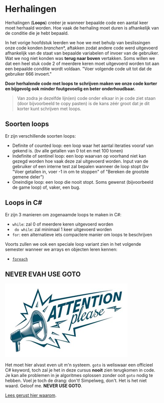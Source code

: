 # Herhalingen
Herhalingen (**Loops**) creëer je wanneer bepaalde code een aantal keer moet herhaald worden. Hoe vaak de herhaling moet duren is afhankelijk van de conditie die je hebt bepaald. 

In het vorige hoofdstuk leerden we hoe we met behulp van beslissingen onze code konden *branchen**, aftakken zodat andere code werd uitgevoerd afhankelijk van de staat van bepaalde variabelen of invoer van de gebruiker. Wat we nog niet konden was **terug naar boven** vertakken. Soms willen we dat een heel stuk code 2 of meerdere keren moet uitgevoerd worden tot aan een bepaalde conditie wordt voldaan. "Voer volgende code uit tot dat de gebruiker 666 invoert."


**Door herhalende code met loops te schrijven maken we onze code korter en bijgevolg ook minder foutgevoelig en beter onderhoudbaar.**

> Van zodra je dezelfde lijn(en) code onder elkaar in je code ziet staan (door bijvoorbeeld te copy pasten) is de kans zéér groot dat je dit korter kunt schrijven met loops.


## Soorten loops
Er zijn verschillende soorten loops:
* Definite of counted loop: een loop waar het aantal iteraties vooraf van gekend is. (bv alle getallen van 0 tot en met 100 tonen)
* Indefinite of sentinel loop: een loop waarvan op voorhand niet kan gezegd worden hoe vaak deze zal uitgevoerd worden. Input van de gebruiker of een interne test zal bepalen wanneer de loop stopt (bv "Voer getallen in, voer -1 in om te stoppen" of "Bereken de grootste gemene deler")
* Oneindige loop: een loop die nooit stopt. Soms gewenst (bijvoorbeeld de game loop) of, vaker, een bug.

## Loops in C#
Er zijn 3 manieren om zogenaamde loops te maken in C#:
* ``while``: zal 0 of meerdere keren uitgevoerd worden
* `` do while``: zal minimaal 1 keer uitgevoerd worden
* ``for``: een alternatieve iets compactere manier om loops te beschrijven

Voorts zullen we ook een speciale loop variant zien in het volgende semester wanneer we arrays en objecten leren kennen:
* [``foreach``](../11_arraysvanklassen/3_foreach.md)


## NEVER EVAH USE GOTO
![](/assets/attention.jpg)

Het moet hier alvast even uit m'n systeem. ``goto`` is weliswaar een officieel C# keyword, toch zal je het in deze cursus **nooit** zien terugkomen in code. Je kan alle problemen in je algoritmes oplossen zonder ooit ``goto`` nodig te hebben. Voel je toch de drang: don't! Simpelweg, don't. Het is het niet waard. Geloof me.
**NEVER USE GOTO**.

[Lees gerust hier waarom](https://stackoverflow.com/questions/3517726/what-is-wrong-with-using-goto).
